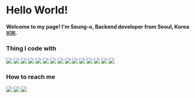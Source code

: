 
# Hello World!

#### Welcome to my page! I'm Seung-o, Backend developer from Seoul, Korea 🇰🇷.

### Thing I code with
<p>
<img src="https://img.shields.io/badge/Nodejs-339933??style=plastic&logo=Node.js&&logoColor=white">
<img src="https://img.shields.io/badge/TypeScript-3178C6??style=plastic&logo=TypeScript&&logoColor=white">
<img src="https://img.shields.io/badge/JavaScript-F7DF1E??style=plastic&logo=JavaScript&&logoColor=white">
<img src="https://img.shields.io/badge/MySQL-4479A1??style=plastic&logo=MySQL&&logoColor=white">
<img src="https://img.shields.io/badge/Redis-DC382D??style=plastic&logo=Redis&&logoColor=white">
<img src="https://img.shields.io/badge/AWS-232F3E??style=plastic&logo=AmazonAWS&&logoColor=white">
<img src="https://img.shields.io/badge/Python-3776AB??style=plastic&logo=Python&&logoColor=white">
<img src="https://img.shields.io/badge/NestJs-E0234E??style=plastic&logo=NestJs&&logoColor=white">
<img src="https://img.shields.io/badge/GitLab-FCA121??style=plastic&logo=GitLab&&logoColor=white">
<img src="https://img.shields.io/badge/GitHub-181717??style=plastic&logo=GitHub&&logoColor=white">
<img src="https://img.shields.io/badge/Jira-0052CC??style=plastic&logo=Jira&&logoColor=white">
<img src="https://img.shields.io/badge/Slack-4A154B??style=plastic&logo=Slack&&logoColor=white">
<img src="https://img.shields.io/badge/GoogleCloudPlatform-4285F4??style=plastic&logo=Google&&logoColor=white">
<img src="https://img.shields.io/badge/npm-CB3837??style=plastic&logo=npm&&logoColor=white">
<img src="https://img.shields.io/badge/ESLint-4B32C3??style=plastic&logo=ESLint&&logoColor=white">
</p>

### How to reach me
<p>
<a href = "https://github.com/Seung-o"><img src = "https://img.shields.io/badge/Github-181717?style=appveyor&logo=Github&logoColor=white"></a>
<a href = "mailto:ilkhso@gmail.com"><img src = "https://img.shields.io/badge/Gmail-D14836?style=appveyor&logo=gmail&logoColor=white"></a>
<a href = "https://www.instagram.com/seung_ohh"><img src = "https://img.shields.io/badge/Instagram-E4405F?style=appveyor&logo=instagram&logoColor=white"></a>
</p>

<!---
Seung-o/Seung-o is a ✨ special ✨ repository because its `README.md` (this file) appears on your GitHub profile.
You can click the Preview link to take a look at your changes.
--->

